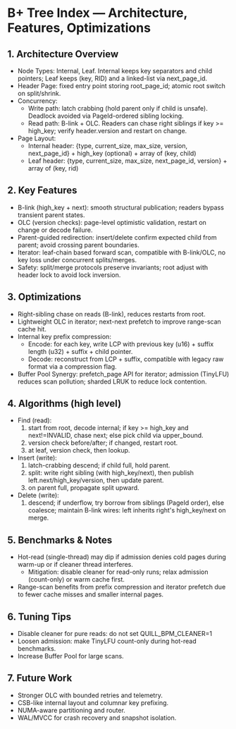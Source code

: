 # B+ Tree Index — Architecture, Features, Optimizations

## 1. Architecture Overview
- Node Types: Internal, Leaf. Internal keeps key separators and child pointers; Leaf keeps (key, RID) and a linked-list via next_page_id.
- Header Page: fixed entry point storing root_page_id; atomic root switch on split/shrink.
- Concurrency:
  - Write path: latch crabbing (hold parent only if child is unsafe). Deadlock avoided via PageId-ordered sibling locking.
  - Read path: B-link + OLC. Readers can chase right siblings if key >= high_key; verify header.version and restart on change.
- Page Layout:
  - Internal header: {type, current_size, max_size, version, next_page_id} + high_key (optional) + array of (key, child)
  - Leaf header: {type, current_size, max_size, next_page_id, version} + array of (key, rid)

## 2. Key Features
- B-link (high_key + next): smooth structural publication; readers bypass transient parent states.
- OLC (version checks): page-level optimistic validation, restart on change or decode failure.
- Parent-guided redirection: insert/delete confirm expected child from parent; avoid crossing parent boundaries.
- Iterator: leaf-chain based forward scan, compatible with B-link/OLC, no key loss under concurrent splits/merges.
- Safety: split/merge protocols preserve invariants; root adjust with header lock to avoid lock inversion.

## 3. Optimizations
- Right-sibling chase on reads (B-link), reduces restarts from root.
- Lightweight OLC in iterator; next-next prefetch to improve range-scan cache hit.
- Internal key prefix compression:
  - Encode: for each key, write LCP with previous key (u16) + suffix length (u32) + suffix + child pointer.
  - Decode: reconstruct from LCP + suffix, compatible with legacy raw format via a compression flag.
- Buffer Pool Synergy: prefetch_page API for iterator; admission (TinyLFU) reduces scan pollution; sharded LRUK to reduce lock contention.

## 4. Algorithms (high level)
- Find (read):
  1) start from root, decode internal; if key >= high_key and next!=INVALID, chase next; else pick child via upper_bound.
  2) version check before/after; if changed, restart root.
  3) at leaf, version check, then lookup.
- Insert (write):
  1) latch-crabbing descend; if child full, hold parent.
  2) split: write right sibling (with high_key/next), then publish left.next/high_key/version, then update parent.
  3) on parent full, propagate split upward.
- Delete (write):
  1) descend; if underflow, try borrow from siblings (PageId order), else coalesce; maintain B-link wires: left inherits right's high_key/next on merge.

## 5. Benchmarks & Notes
- Hot-read (single-thread) may dip if admission denies cold pages during warm-up or if cleaner thread interferes.
  - Mitigation: disable cleaner for read-only runs; relax admission (count-only) or warm cache first.
- Range-scan benefits from prefix compression and iterator prefetch due to fewer cache misses and smaller internal pages.

## 6. Tuning Tips
- Disable cleaner for pure reads: do not set QUILL_BPM_CLEANER=1
- Loosen admission: make TinyLFU count-only during hot-read benchmarks.
- Increase Buffer Pool for large scans.

## 7. Future Work
- Stronger OLC with bounded retries and telemetry.
- CSB-like internal layout and columnar key prefixing.
- NUMA-aware partitioning and router.
- WAL/MVCC for crash recovery and snapshot isolation.
